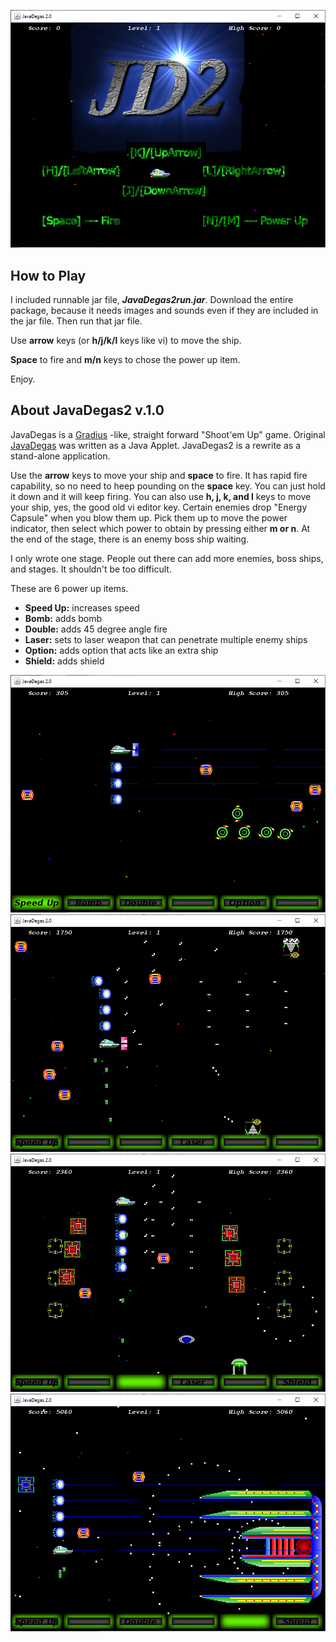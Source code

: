 ![title](./README_img/ss_title0.png)

## How to Play

I included runnable jar file, __*JavaDegas2run.jar*__.  Download the entire package, because it needs images and sounds even if they are included in the jar file.  Then run that jar file.

Use **arrow** keys (or **h/j/k/l** keys like vi) to move the ship.

**Space** to fire and **m/n** keys to chose the power up item.

Enjoy.

## About JavaDegas2 v.1.0

JavaDegas is a [Gradius](https://en.wikipedia.org/wiki/Gradius_(video_game)) -like, straight forward "Shoot'em Up" game.  Original [JavaDegas](https://github.com/xyz24601/JavaDegas-1.0.1) was written as a Java Applet.  JavaDegas2 is a rewrite as a stand-alone application.

Use the **arrow** keys to move your ship and **space** to fire.  It has rapid fire capability, so no need to heep pounding on the **space** key.  You can just hold it down and it will keep firing.  You can also use **h, j, k, and l** keys to move your ship, yes, the good old vi editor key.  Certain enemies drop "Energy Capsule" when you blow them up.  Pick them up to move the power indicator, then select which power to obtain by pressing either **m or n**.  At the end of the stage, there is an enemy boss ship waiting.

I only wrote one stage.  People out there can add more enemies, boss ships, and stages.  It shouldn't be too difficult.

These are 6 power up items.

* **Speed Up:** increases speed
* **Bomb:** adds bomb
* **Double:** adds 45 degree angle fire
* **Laser:** sets to laser weapon that can penetrate multiple enemy ships
* **Option:** adds option that acts like an extra ship
* **Shield:** adds shield

![play0](./README_img/ss_play0.png)
![play1](./README_img/ss_play1.png)
![play2](./README_img/ss_play2.png)
![boss0](./README_img/ss_boss0.png)


